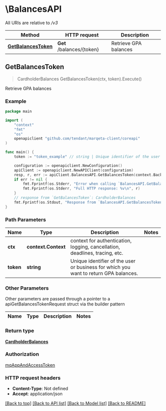 # \BalancesAPI

All URIs are relative to */v3*

Method | HTTP request | Description
------------- | ------------- | -------------
[**GetBalancesToken**](BalancesAPI.md#GetBalancesToken) | **Get** /balances/{token} | Retrieve GPA balances



## GetBalancesToken

> CardholderBalances GetBalancesToken(ctx, token).Execute()

Retrieve GPA balances



### Example

```go
package main

import (
    "context"
    "fmt"
    "os"
    openapiclient "github.com/tendant/marqeta-client/coreapi"
)

func main() {
    token := "token_example" // string | Unique identifier of the user or business for which you want to return GPA balances.

    configuration := openapiclient.NewConfiguration()
    apiClient := openapiclient.NewAPIClient(configuration)
    resp, r, err := apiClient.BalancesAPI.GetBalancesToken(context.Background(), token).Execute()
    if err != nil {
        fmt.Fprintf(os.Stderr, "Error when calling `BalancesAPI.GetBalancesToken``: %v\n", err)
        fmt.Fprintf(os.Stderr, "Full HTTP response: %v\n", r)
    }
    // response from `GetBalancesToken`: CardholderBalances
    fmt.Fprintf(os.Stdout, "Response from `BalancesAPI.GetBalancesToken`: %v\n", resp)
}
```

### Path Parameters


Name | Type | Description  | Notes
------------- | ------------- | ------------- | -------------
**ctx** | **context.Context** | context for authentication, logging, cancellation, deadlines, tracing, etc.
**token** | **string** | Unique identifier of the user or business for which you want to return GPA balances. | 

### Other Parameters

Other parameters are passed through a pointer to a apiGetBalancesTokenRequest struct via the builder pattern


Name | Type | Description  | Notes
------------- | ------------- | ------------- | -------------


### Return type

[**CardholderBalances**](CardholderBalances.md)

### Authorization

[mqAppAndAccessToken](../README.md#mqAppAndAccessToken)

### HTTP request headers

- **Content-Type**: Not defined
- **Accept**: application/json

[[Back to top]](#) [[Back to API list]](../README.md#documentation-for-api-endpoints)
[[Back to Model list]](../README.md#documentation-for-models)
[[Back to README]](../README.md)

